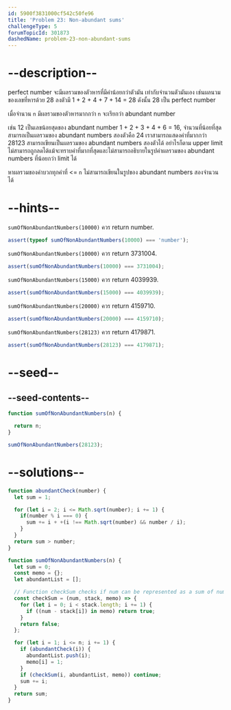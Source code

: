 ```yaml
---
id: 5900f3831000cf542c50fe96
title: 'Problem 23: Non-abundant sums'
challengeType: 5
forumTopicId: 301873
dashedName: problem-23-non-abundant-sums
---
```


# --description--

perfect number จะมีผลรวมของตัวหารที่มีค่าน้อยกว่าตัวมัน เท่ากับจำนวนตัวมันเอง 
เช่นผลนวมของเลขที่หารด้วย 28 ลงตัวมี 1 + 2 + 4 + 7 + 14 = 28 ดังนั้น 28 เป็น perfect number

เมื่อจำนวน `n` มีผลรวมของตัวหารมากกว่า `n` จะเรียกว่า abundant number

เช่น 12 เป็นเลขน้อยสุดของ abundant number 1 + 2 + 3 + 4 + 6 = 16, จำนวนที่น้อยที่สุดสามารถเป็นผลรวมของ abundant numbers สองตัวคือ 24 
เราสามารถแสดงค่าที่มากกว่า 28123 สามารถเขียนเป็นผลรวมของ abundant numbers สองตัวได้ อย่าไรก็ตาม upper limit ไม่สามารถถูกลดได้แม้จะทราบค่าที่มากที่สุดและไม่สามารถอธิบายในรูปค่าผลรวมของ abundant numbers ที่น้อยกว่า limit ได้

หาผลรวมของค่าบวกทุกค่าที่ &lt;= `n` ไม่สามารถเขียนในรูปของ abundant numbers สองจำนวนได้

# --hints--

`sumOfNonAbundantNumbers(10000)` ควร return number.

```js
assert(typeof sumOfNonAbundantNumbers(10000) === 'number');
```

`sumOfNonAbundantNumbers(10000)` ควร return 3731004.

```js
assert(sumOfNonAbundantNumbers(10000) === 3731004);
```

`sumOfNonAbundantNumbers(15000)` ควร return 4039939.

```js
assert(sumOfNonAbundantNumbers(15000) === 4039939);
```

`sumOfNonAbundantNumbers(20000)` ควร return 4159710.

```js
assert(sumOfNonAbundantNumbers(20000) === 4159710);
```

`sumOfNonAbundantNumbers(28123)` ควร return 4179871.

```js
assert(sumOfNonAbundantNumbers(28123) === 4179871);
```

# --seed--

## --seed-contents--

```js
function sumOfNonAbundantNumbers(n) {

  return n;
}

sumOfNonAbundantNumbers(28123);
```

# --solutions--

```js
function abundantCheck(number) {
  let sum = 1;

  for (let i = 2; i <= Math.sqrt(number); i += 1) {
    if(number % i === 0) {
      sum += i + +(i !== Math.sqrt(number) && number / i);
    }
  }
  return sum > number;
}

function sumOfNonAbundantNumbers(n) {
  let sum = 0;
  const memo = {};
  let abundantList = [];

  // Function checkSum checks if num can be represented as a sum of numbers in the stack (array)
  const checkSum = (num, stack, memo) => {
    for (let i = 0; i < stack.length; i += 1) {
      if ((num - stack[i]) in memo) return true;
    }
    return false;
  };

  for (let i = 1; i <= n; i += 1) {
    if (abundantCheck(i)) {
      abundantList.push(i);
      memo[i] = 1;
    }
    if (checkSum(i, abundantList, memo)) continue;
    sum += i;
  }
  return sum;
}
```
